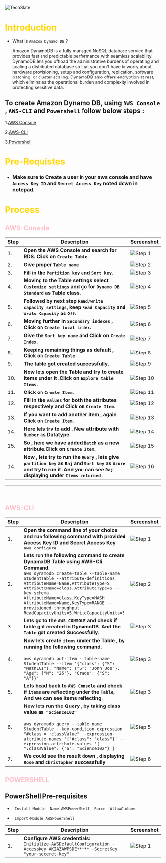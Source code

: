 ![TechSlate](../../../global/images/ts.png)

# <span style="color: gold;"> Introduction

- What is ``Amazon Dynamo DB`` ?

    Amazon DynamoDB is a fully managed NoSQL database service that provides fast and predictable performance with seamless scalability. DynamoDB lets you offload the administrative burdens of operating and scaling a distributed database so that you don't have to worry about hardware provisioning, setup and configuration, replication, software patching, or cluster scaling. DynamoDB also offers encryption at rest, which eliminates the operational burden and complexity involved in protecting sensitive data. 

## To create Amazon Dynamo DB, using ```AWS Console``` , ```AWS-CLI``` and  ```Powershell``` follow below steps :

1.[AWS Console](#aws-console)

2.[AWS-CLI](#aws-cli)

3.[Powershell](#powershell)

# <span style="color: gold;">Pre-Requistes

- ### Make sure to Create a user in your aws console and have ```Access Key ID``` and ```Secret Access Key``` noted down in notepad.

# <span style="color: gold;">Process

## <span style="color: pink;">**AWS-Console**

| Step | Description | Screenshot |
|------|-------------|------------|
| 1. | **Open the AWS Console and search for RDS. Click on ``Create Table``.** | ![Step 1](../../images/create-dynamo.png) |
| 2. | **Give proper ``Table name``** | ![Step 2](../../images/table-dynamo.png) |
| 3. | **Fill in the  ``Partition key`` and  ``Sort key``.** | ![Step 3](../../images/key.png) |
| 4. | **Moving to the Table settings select ``Customize settings`` and go for ``Dynamo DB Standard`` as Table class**. | ![Step 4](../../images/custom.png) |
| 5. | **Followed by next step ``Read/write capacity settings``, keep ``Read Capacity`` and ``Write Capacity`` as ``Off``.** | ![Step 5](../../images/read-write.png) | 
| 6. | **Moving further in ``Secondary indexes`` , Click on ``Create local index``.** | ![Step 6](../../images/local-index.png) |
| 7. | **Give the ``Sort key name`` and Click on ``Create Index``.**| ![Step 7](../../images/sortkey.png) |
| 8. | **Keeping remaining things as default , Click on ``Create Table``** .| ![Step 8](../../images/cre-table.png) |
| 9. | **The table got created successfully.** | ![Step 9](../../images/succ-table.png) |
| 10.|**Now lets open the Table and try to create items under it .Click on ``Explore table Items``.** | ![Step 10](../../images/explore.png) |
| 11.|**Click on ``Create Item``.** | ![Step 11](../../images/create-item.png) |
| 12.|**Fill in the ``values`` for both the attributes respectively and Click on ``Create Item``.** | ![Step 12](../../images/values.png) |
| 13.|**If you want to add another item , again Click on ``Create Item``.** | ![Step 13](../../images/another-item.png) |
| 14.|**Here lets try to add , New attribute with ``Number`` as Datatype.** | ![Step 14](../../images/add-value.png) |
| 15.|**So , here we have added ``Batch`` as a new attribute.Click on ``Create Item``.** | ![Step 15](../../images/batch.png) |
| 14.|**Now , lets try to run the ``Query`` , lets give ``partition key`` as ``Raj`` and ``Sort key`` as ``Azure`` and try to run it .And you can see ``Raj`` displaying under ``Items returned``** . | ![Step 16](../../images/run-item.png) |

***
<br>

## <span style="color: pink;">**AWS-CLI**


| Step | Description | Screenshot |
|------|-------------|------------|
| 1. | **Open the command line of your choice and run following command with provided **Access Key ID** and **Secret Access Key**** <br> ``aws configure`` | ![Step 1](../../images/aws-conf.png) |
| 2. | **Lets run the following command to create DynamoDB Table using AWS-Cli Command.** <br>``aws dynamodb create-table --table-name StudentTable --attribute-definitions AttributeName=Name,AttributeType=S AttributeName=class,AttributeType=S --key-schema AttributeName=class,KeyType=HASH AttributeName=Name,KeyType=RANGE --provisioned-throughput ReadCapacityUnits=5,WriteCapacityUnits=5``| ![Step 2](../../images/cli-dynamo.png) |
| 3. | **Lets go to the ``AWS CONSOLE`` and check if table got created in DynamoDB. And the ``Table`` got created Successfully.** | ![Step 3](../../images/table-cli.png) |
| 4. | **Now lets create ``items`` under the Table , by running the following command.** <br> </br>``aws dynamodb put-item --table-name StudentTable --item '{"class": {"S": "Math101"}, "Name": {"S": "John Doe"}, "Age": {"N": "25"}, "Grade": {"S": "A"}}'`` | ![Step 3](../../images/items-cli.png) |
| 5. | **Lets head back to ``AWS Console`` and check if ``items`` are reflecting under the ``Table``, And we can see items reflecting**.| ![Step 3](../../images/3items.png) |
| 6. | **Now lets run the Query , by taking class value as`` "Science102"``** <br> </br> ``aws dynamodb query --table-name StudentTable --key-condition-expression "#class = :classValue" --expression-attribute-names '{"#class": "class"}' --expression-attribute-values '{ ":classValue": {"S": "Science102"} }'``| ![Step 5](../../images/query-cli.png) |
| 7. | **We could see the result down , displaying ``Rose`` and ``Christopher`` successfully**| ![Step 6](../../images/rose.png)|



## <span style="color: pink;"> **POWERSHELL**

 ## PowerShell Pre-requisites

 -      Install-Module -Name AWSPowerShell -Force -AllowClobber

 -      Import-Module AWSPowerShell

| Step | Description | Screenshot |
|------|-------------|------------|
| 1. | **Configure AWS credentials:** <br> ``Initialize-AWSDefaultConfiguration -AccessKey AKIAZAWPSDE***** -SecretKey "your-seceret-key"`` | ![Step 1](../../images/ps-cred.png) |
